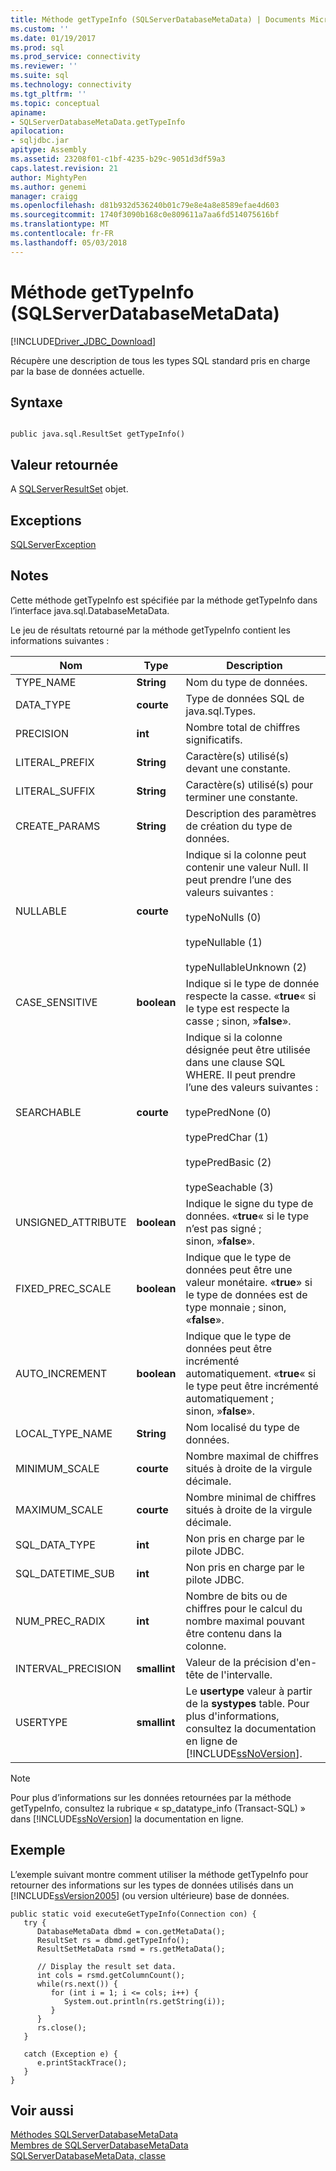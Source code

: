 ```yaml
---
title: Méthode getTypeInfo (SQLServerDatabaseMetaData) | Documents Microsoft
ms.custom: ''
ms.date: 01/19/2017
ms.prod: sql
ms.prod_service: connectivity
ms.reviewer: ''
ms.suite: sql
ms.technology: connectivity
ms.tgt_pltfrm: ''
ms.topic: conceptual
apiname:
- SQLServerDatabaseMetaData.getTypeInfo
apilocation:
- sqljdbc.jar
apitype: Assembly
ms.assetid: 23208f01-c1bf-4235-b29c-9051d3df59a3
caps.latest.revision: 21
author: MightyPen
ms.author: genemi
manager: craigg
ms.openlocfilehash: d81b932d536240b01c79e8e4a8e8589efae4d603
ms.sourcegitcommit: 1740f3090b168c0e809611a7aa6fd514075616bf
ms.translationtype: MT
ms.contentlocale: fr-FR
ms.lasthandoff: 05/03/2018
---
```

# <a name="gettypeinfo-method-sqlserverdatabasemetadata"></a>Méthode getTypeInfo (SQLServerDatabaseMetaData)
[!INCLUDE[Driver_JDBC_Download](../../../includes/driver_jdbc_download.md)]

  Récupère une description de tous les types SQL standard pris en charge par la base de données actuelle.  
  
## <a name="syntax"></a>Syntaxe  
  
```  
  
public java.sql.ResultSet getTypeInfo()  
```  
  
## <a name="return-value"></a>Valeur retournée  
 A [SQLServerResultSet](../../../connect/jdbc/reference/sqlserverresultset-class.md) objet.  
  
## <a name="exceptions"></a>Exceptions  
 [SQLServerException](../../../connect/jdbc/reference/sqlserverexception-class.md)  
  
## <a name="remarks"></a>Notes  
 Cette méthode getTypeInfo est spécifiée par la méthode getTypeInfo dans l’interface java.sql.DatabaseMetaData.  
  
 Le jeu de résultats retourné par la méthode getTypeInfo contient les informations suivantes :  
  
|Nom|Type| Description|  
|----------|----------|-----------------|  
|TYPE_NAME|**String**|Nom du type de données.|  
|DATA_TYPE|**courte**|Type de données SQL de java.sql.Types.|  
|PRECISION|**int**|Nombre total de chiffres significatifs.|  
|LITERAL_PREFIX|**String**|Caractère(s) utilisé(s) devant une constante.|  
|LITERAL_SUFFIX|**String**|Caractère(s) utilisé(s) pour terminer une constante.|  
|CREATE_PARAMS|**String**|Description des paramètres de création du type de données.|  
|NULLABLE|**courte**|Indique si la colonne peut contenir une valeur Null. Il peut prendre l’une des valeurs suivantes :<br /><br /> typeNoNulls (0)<br /><br /> typeNullable (1)<br /><br /> typeNullableUnknown (2)|  
|CASE_SENSITIVE|**boolean**|Indique si le type de donnée respecte la casse. «**true**« si le type est respecte la casse ; sinon, »**false**».|  
|SEARCHABLE|**courte**|Indique si la colonne désignée peut être utilisée dans une clause SQL WHERE. Il peut prendre l’une des valeurs suivantes :<br /><br /> typePredNone (0)<br /><br /> typePredChar (1)<br /><br /> typePredBasic (2)<br /><br /> typeSeachable (3)|  
|UNSIGNED_ATTRIBUTE|**boolean**|Indique le signe du type de données. «**true**« si le type n’est pas signé ; sinon, »**false**».|  
|FIXED_PREC_SCALE|**boolean**|Indique que le type de données peut être une valeur monétaire. «**true**» si le type de données est de type monnaie ; sinon, «**false**».|  
|AUTO_INCREMENT|**boolean**|Indique que le type de données peut être incrémenté automatiquement. «**true**« si le type peut être incrémenté automatiquement ; sinon, »**false**».|  
|LOCAL_TYPE_NAME|**String**|Nom localisé du type de données.|  
|MINIMUM_SCALE|**courte**|Nombre maximal de chiffres situés à droite de la virgule décimale.|  
|MAXIMUM_SCALE|**courte**|Nombre minimal de chiffres situés à droite de la virgule décimale.|  
|SQL_DATA_TYPE|**int**|Non pris en charge par le pilote JDBC.|  
|SQL_DATETIME_SUB|**int**|Non pris en charge par le pilote JDBC.|  
|NUM_PREC_RADIX|**int**|Nombre de bits ou de chiffres pour le calcul du nombre maximal pouvant être contenu dans la colonne.|  
|INTERVAL_PRECISION|**smallint**|Valeur de la précision d'en-tête de l'intervalle.|  
|USERTYPE|**smallint**|Le **usertype** valeur à partir de la **systypes** table. Pour plus d'informations, consultez la documentation en ligne de [!INCLUDE[ssNoVersion](../../../includes/ssnoversion_md.md)].|  
  
> [!NOTE]  
>  Pour plus d’informations sur les données retournées par la méthode getTypeInfo, consultez la rubrique « sp_datatype_info (Transact-SQL) » dans [!INCLUDE[ssNoVersion](../../../includes/ssnoversion_md.md)] la documentation en ligne.  
  
## <a name="example"></a>Exemple  
 L’exemple suivant montre comment utiliser la méthode getTypeInfo pour retourner des informations sur les types de données utilisés dans un [!INCLUDE[ssVersion2005](../../../includes/ssversion2005_md.md)] (ou version ultérieure) base de données.  
  
```  
public static void executeGetTypeInfo(Connection con) {  
   try {  
      DatabaseMetaData dbmd = con.getMetaData();  
      ResultSet rs = dbmd.getTypeInfo();  
      ResultSetMetaData rsmd = rs.getMetaData();  
  
      // Display the result set data.  
      int cols = rsmd.getColumnCount();  
      while(rs.next()) {  
         for (int i = 1; i <= cols; i++) {  
            System.out.println(rs.getString(i));  
         }  
      }  
      rs.close();  
   }   
  
   catch (Exception e) {  
      e.printStackTrace();  
   }  
}  
```  
  
## <a name="see-also"></a>Voir aussi  
 [Méthodes SQLServerDatabaseMetaData](../../../connect/jdbc/reference/sqlserverdatabasemetadata-methods.md)   
 [Membres de SQLServerDatabaseMetaData](../../../connect/jdbc/reference/sqlserverdatabasemetadata-members.md)   
 [SQLServerDatabaseMetaData, classe](../../../connect/jdbc/reference/sqlserverdatabasemetadata-class.md)  
  
  
